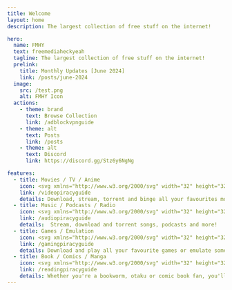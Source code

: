 ```yaml
---
title: Welcome
layout: home
description: The largest collection of free stuff on the internet!

hero:
  name: FMHY
  text: freemediaheckyeah
  tagline: The largest collection of free stuff on the internet!
  prelink:
    title: Monthly Updates [June 2024]
    link: /posts/june-2024
  image:
    src: /test.png
    alt: FMHY Icon
  actions:
    - theme: brand
      text: Browse Collection
      link: /adblockvpnguide
    - theme: alt
      text: Posts
      link: /posts
    - theme: alt
      text: Discord
      link: https://discord.gg/Stz6y6NgNg

features:
  - title: Movies / TV / Anime
    icon: <svg xmlns="http://www.w3.org/2000/svg" width="32" height="32" viewBox="0 0 24 24"><g fill="none" stroke="#7aa2f7" stroke-linecap="round" stroke-linejoin="round" stroke-width="2"><rect width="20" height="15" x="2" y="7" rx="2" ry="2"/><path d="m17 2l-5 5l-5-5"/></g></svg>
    link: /videopiracyguide
    details: Download, stream, torrent and binge all your favourites movies or shows!
  - title: Music / Podcasts / Radio
    icon: <svg xmlns="http://www.w3.org/2000/svg" width="32" height="32" viewBox="0 0 24 24"><g fill="none" stroke="#ad7fa8" stroke-linecap="round" stroke-linejoin="round" stroke-width="2"><path d="M9 18V5l12-2v13M9 9l12-2"/><circle cx="6" cy="18" r="3"/><circle cx="18" cy="16" r="3"/></g></svg>
    link: /audiopiracyguide
    details:  Stream, download and torrent songs, podcasts and more!
  - title: Games / Emulation
    icon: <svg xmlns="http://www.w3.org/2000/svg" width="32" height="32" viewBox="0 0 24 24"><g fill="none" stroke="#73d216" stroke-linecap="round" stroke-linejoin="round" stroke-width="2"><path d="M6 12h4m-2-2v4m7-1h.01M18 11h.01"/><rect width="20" height="12" x="2" y="6" rx="2"/></g></svg>
    link: /gamingpiracyguide
    details: Download and play all your favourite games or emulate some old but gold ones!
  - title: Book / Comics / Manga
    icon: <svg xmlns="http://www.w3.org/2000/svg" width="32" height="32" viewBox="0 0 24 24"><g fill="none" stroke="#fcaf3e" stroke-linecap="round" stroke-linejoin="round" stroke-width="2"><path d="M8 3H2v15h7c1.7 0 3 1.3 3 3V7c0-2.2-1.8-4-4-4m8 9l2 2l4-4"/><path d="M22 6V3h-6c-2.2 0-4 1.8-4 4v14c0-1.7 1.3-3 3-3h7v-2.3"/></g></svg>
    link: /readingpiracyguide
    details: Whether you're a bookworm, otaku or comic book fan, you'll be able to find your favourite pieces of literature here for free!
---
```


<script setup>
import { onMounted } from 'vue'

onMounted(() => {
  var preferredKawaii
  try {
    preferredKawaii = localStorage.getItem('uwu')
  } catch (err) {}
  const urlParams = new URLSearchParams(window.location.search)
  const kawaii = urlParams.get('uwu')
  const setKawaii = () => {
    const images = document.querySelectorAll('.VPImage.image-src')
    images.forEach((img) => {
      img.src = '/logo-uwu.svg'
    })
  }
  if (kawaii === 'true') {
    try {
      localStorage.setItem('uwu', true)
    } catch (err) {}
    console.log('uwu mode enabled. Disable with "?uwu=false".');
    setKawaii()
  } else if (kawaii === 'false') {
    try {
      localStorage.removeItem('uwu', false)
    } catch (err) {}
    const images = document.querySelectorAll('.VPImage.image-src')
    images.forEach((img) => {
      img.src = '/test.png'
    })
  } else if (preferredKawaii) {
    setKawaii()
  }
})
</script>
